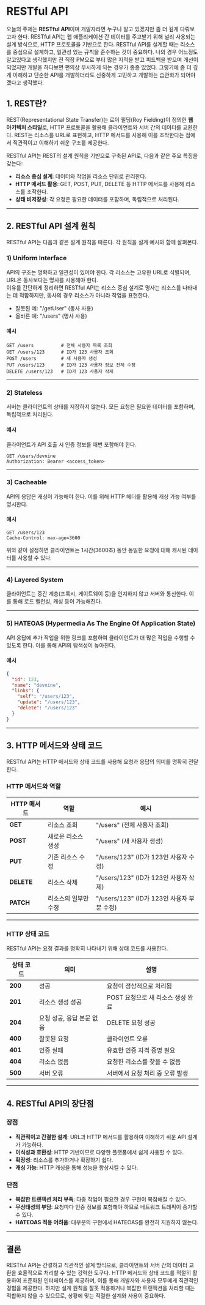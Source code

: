 # RESTful API

오늘의 주제는 **RESTful API**이며 개발자라면 누구나 알고 있겠지만 좀 더 깊게 다뤄보고자 한다. RESTful API는 웹 애플리케이션 간 데이터를 주고받기 위해 널리 사용되는 설계 방식으로, HTTP 프로토콜을 기반으로 한다. RESTful API를 설계할 때는 리소스를 중심으로 설계하고, 일관성 있는 규칙을 준수하는 것이 중요하다. 나의 경우 어느정도 알고있다고 생각했지만 전 직장 PM으로 부터 많은 지적을 받고 피드백을 받으며 개선이 되었지만 개발을 하다보면 편의상 무시하게 되는 경우가 종종 있었다. 그렇기에 좀 더 깊게 이해하고  단순한 API를 개발하더라도 신중하게 고민하고 개발하는 습관화가 되어야 겠다고 생각했다.

## 1. REST란?

REST(Representational State Transfer)는 로이 필딩(Roy Fielding)이 정의한 **웹 아키텍처 스타일**로, HTTP 프로토콜을 활용해 클라이언트와 서버 간의 데이터를 교환한다. REST는 리소스를 URL로 표현하고, HTTP 메서드를 사용해 이를 조작한다는 점에서 직관적이고 이해하기 쉬운 구조를 제공한다.

RESTful API는 REST의 설계 원칙을 기반으로 구축된 API로, 다음과 같은 주요 특징을 갖는다:

- **리소스 중심 설계**: 데이터와 작업을 리소스 단위로 관리한다.
- **HTTP 메서드 활용**: GET, POST, PUT, DELETE 등 HTTP 메서드를 사용해 리소스를 조작한다.
- **상태 비저장성**: 각 요청은 필요한 데이터를 포함하며, 독립적으로 처리된다.

---

## 2. RESTful API 설계 원칙

RESTful API는 다음과 같은 설계 원칙을 따른다. 각 원칙을 설계 예시와 함께 살펴본다.

### 1) **Uniform Interface**

API의 구조는 명확하고 일관성이 있어야 한다. 각 리소스는 고유한 URL로 식별되며, URL은 동사보다는 명사를 사용해야 한다.   
이유를 간단하게 정리하면 RESTful API는 리소스 중심 설계로 명사는 리소스를 나타내는 데 적합하지만, 동사의 경우 리소스가 아니라 작업을 표현한다.

- 잘못된 예: "/getUser" (동사 사용)  
- 올바른 예: "/users" (명사 사용)

#### 예시
```http
GET /users          # 전체 사용자 목록 조회
GET /users/123      # ID가 123 사용자 조회
POST /users         # 새 사용자 생성
PUT /users/123      # ID가 123 사용자 정보 전체 수정
DELETE /users/123   # ID가 123 사용자 삭제
```

---

### 2) **Stateless**

서버는 클라이언트의 상태를 저장하지 않는다. 모든 요청은 필요한 데이터를 포함하며, 독립적으로 처리된다.

#### 예시
클라이언트가 API 호출 시 인증 정보를 매번 포함해야 한다.

```http
GET /users/devnine
Authorization: Bearer <access_token>
```

---

### 3) **Cacheable**

API의 응답은 캐싱이 가능해야 한다. 이를 위해 HTTP 헤더를 활용해 캐싱 가능 여부를 명시한다.

#### 예시
```http
GET /users/123
Cache-Control: max-age=3600
```

위와 같이 설정하면 클라이언트는 1시간(3600초) 동안 동일한 요청에 대해 캐시된 데이터를 사용할 수 있다.

---

### 4) **Layered System**

클라이언트는 중간 계층(프록시, 게이트웨이 등)을 인지하지 않고 서버와 통신한다. 이를 통해 로드 밸런싱, 캐싱 등이 가능해진다.

---

### 5) **HATEOAS (Hypermedia As The Engine Of Application State)**

API 응답에 추가 작업을 위한 링크를 포함하여 클라이언트가 더 많은 작업을 수행할 수 있도록 한다. 이를 통해 API의 탐색성이 높아진다.

#### 예시
```json
{
  "id": 123,
  "name": "devnine",
  "links": {
    "self": "/users/123",
    "update": "/users/123",
    "delete": "/users/123"
  }
}
```

---

## 3. HTTP 메서드와 상태 코드

RESTful API는 HTTP 메서드와 상태 코드를 사용해 요청과 응답의 의미를 명확히 전달한다.

### HTTP 메서드와 역할
| **HTTP 메서드** | **역할**                | **예시**                               |
|---------------|------------------------|---------------------------------------|
| **GET**       | 리소스 조회               | "/users" (전체 사용자 조회)               |
| **POST**      | 새로운 리소스 생성          | "/users" (새 사용자 생성)                |
| **PUT**       | 기존 리소스 수정           | "/users/123" (ID가 123인 사용자 수정)     |
| **DELETE**    | 리소스 삭제               | "/users/123" (ID가 123인 사용자 삭제)     |
| **PATCH**     | 리소스의 일부만 수정        | "/users/123" (ID가 123인 사용자 부분 수정) |

---

### HTTP 상태 코드
RESTful API는 요청 결과를 명확히 나타내기 위해 상태 코드를 사용한다.

| **상태 코드** | **의미**                | **설명**                         |
|-------------|------------------------|---------------------------------|
| **200**     | 성공                    | 요청이 정상적으로 처리됨              |
| **201**     | 리소스 생성 성공           | POST 요청으로 새 리소스 생성 완료      |
| **204**     | 요청 성공, 응답 본문 없음    | DELETE 요청 성공                  |
| **400**     | 잘못된 요청               | 클라이언트 오류                     |
| **401**     | 인증 실패                | 유효한 인증 자격 증명 필요             |
| **404**     | 리소스 없음               | 요청한 리소스를 찾을 수 없음           |
| **500**     | 서버 오류                | 서버에서 요청 처리 중 오류 발생         |

---

## 4. RESTful API의 장단점

### 장점
- **직관적이고 간결한 설계**: URL과 HTTP 메서드를 활용하여 이해하기 쉬운 API 설계가 가능하다.
- **이식성과 호환성**: HTTP 기반이므로 다양한 플랫폼에서 쉽게 사용할 수 있다.
- **확장성**: 리소스를 추가하거나 확장하기 쉽다.
- **캐싱 가능**: HTTP 캐싱을 통해 성능을 향상시킬 수 있다.

### 단점
- **복잡한 트랜잭션 처리 부족**: 다중 작업이 필요한 경우 구현이 복잡해질 수 있다.
- **무상태성의 부담**: 요청마다 인증 정보를 포함해야 하므로 네트워크 트래픽이 증가할 수 있다.
- **HATEOAS 적용 어려움**: 대부분의 구현에서 HATEOAS를 완전히 지원하지 않는다.

---

## 결론

RESTful API는 간결하고 직관적인 설계 방식으로, 클라이언트와 서버 간의 데이터 교환을 효율적으로 처리할 수 있는 강력한 도구다. HTTP 메서드와 상태 코드를 적절히 활용하여 표준화된 인터페이스를 제공하며, 이를 통해 개발자와 사용자 모두에게 직관적인 경험을 제공한다. 하지만 설계 원칙을 잘못 적용하거나 복잡한 트랜잭션을 처리할 때는 적합하지 않을 수 있으므로, 상황에 맞는 적절한 설계와 사용이 중요하다.